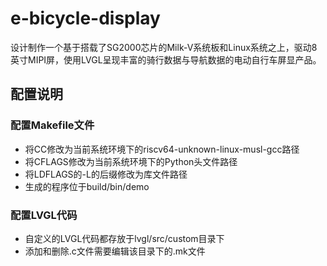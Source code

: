 # e-bicycle-display
设计制作一个基于搭载了SG2000芯片的Milk-V系统板和Linux系统之上，驱动8英寸MIPI屏，使用LVGL呈现丰富的骑行数据与导航数据的电动自行车屏显产品。
## 配置说明
### 配置Makefile文件
- 将CC修改为当前系统环境下的riscv64-unknown-linux-musl-gcc路径
- 将CFLAGS修改为当前系统环境下的Python头文件路径
- 将LDFLAGS的-L的后缀修改为库文件路径
- 生成的程序位于build/bin/demo
### 配置LVGL代码
- 自定义的LVGL代码都存放于lvgl/src/custom目录下
- 添加和删除.c文件需要编辑该目录下的.mk文件
